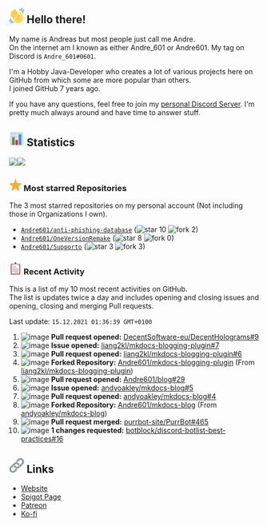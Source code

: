 <!-- Links -->
[purr]: https://purrbot.site
[discord]: https://discord.gg/6dazXp6
[website]: https://andre601.ch
[spigot]: https://www.spigotmc.org/resources/authors/56829/
[patreon]: https://patreon.com/andre_601
[ko-fi]: https://ko-fi.com/andre_601

<!-- SVGs -->
[star]: https://cdn.jsdelivr.net/gh/Readme-Workflows/Readme-Icons@main/icons/octicons/StarredRepository.svg
[fork]: https://cdn.jsdelivr.net/gh/Readme-Workflows/Readme-Icons@main/icons/octicons/ForkedRepository.svg

## <img alt="emoji" src="https://raw.githubusercontent.com/twitter/twemoji/master/assets/svg/1f44b.svg" height="30em"> Hello there!
My name is Andreas but most people just call me Andre.  
On the internet am I known as either Andre_601 or Andre601. My tag on Discord is `Andre_601#0601`.

I'm a Hobby Java-Developer who creates a lot of various projects here on GitHub from which some are more popular than others.  
I joined GitHub 7 years ago.

If you have any questions, feel free to join my [personal Discord Server][discord]. I'm pretty much always around and have time to answer stuff.

## <img alt="emoji" src="https://raw.githubusercontent.com/twitter/twemoji/master/assets/svg/1f4ca.svg" height="30em"> Statistics
<img height="195px" src="https://github-readme-stats.vercel.app/api?username=Andre601&show_icons=true&hide_rank=true&title_color=3498db&bg_color=ffffff00&text_color=718096&disable_animations=true"><img height="195px" src="https://github-readme-stats.vercel.app/api/top-langs?username=Andre601&layout=compact&title_color=3498db&bg_color=ffffff00&text_color=718096">

### <img alt="emoji" src="https://raw.githubusercontent.com/twitter/twemoji/master/assets/svg/2b50.svg" height="25em"> Most starred Repositories
The 3 most starred repositories on my personal account (Not including those in Organizations I own).

- [`Andre601/anti-phishing-database`](https://github.com/Andre601/anti-phishing-database) (![star] 10 ![fork] 2)
- [`Andre601/OneVersionRemake`](https://github.com/Andre601/OneVersionRemake) (![star] 8 ![fork] 0)
- [`Andre601/Supporto`](https://github.com/Andre601/Supporto) (![star] 3 ![fork] 3)

### <img alt="emoji" src="https://raw.githubusercontent.com/twitter/twemoji/master/assets/svg/1f4cb.svg" height="25em"> Recent Activity
This is a list of my 10 most recent activities on GitHub.  
The list is updates twice a day and includes opening and closing issues and opening, closing and merging Pull requests.

<!--RECENT_ACTIVITY:last_update-->
Last update: `15.12.2021 01:36:39 GMT+0100`
<!--RECENT_ACTIVITY:last_update_end-->
<!--RECENT_ACTIVITY:start-->
1. ![image](https://cdn.jsdelivr.net/gh/Readme-Workflows/Readme-Icons@main/icons/octicons/PullRequestOpened.svg) **Pull request opened:** [DecentSoftware-eu/DecentHolograms#9](https://github.com/DecentSoftware-eu/DecentHolograms/pull/9)
2. ![image](https://cdn.jsdelivr.net/gh/Readme-Workflows/Readme-Icons@main/icons/octicons/IssueOpened.svg) **Issue opened:** [liang2kl/mkdocs-blogging-plugin#7](https://github.com/liang2kl/mkdocs-blogging-plugin/issues/7)
3. ![image](https://cdn.jsdelivr.net/gh/Readme-Workflows/Readme-Icons@main/icons/octicons/PullRequestOpened.svg) **Pull request opened:** [liang2kl/mkdocs-blogging-plugin#6](https://github.com/liang2kl/mkdocs-blogging-plugin/pull/6)
4. ![image](https://cdn.jsdelivr.net/gh/Readme-Workflows/Readme-Icons@main/icons/octicons/ForkedRepository.svg) **Forked Repository:** [Andre601/mkdocs-blogging-plugin](https://github.com/Andre601/mkdocs-blogging-plugin) (From [liang2kl/mkdocs-blogging-plugin](https://github.com/liang2kl/mkdocs-blogging-plugin))
5. ![image](https://cdn.jsdelivr.net/gh/Readme-Workflows/Readme-Icons@main/icons/octicons/PullRequestOpened.svg) **Pull request opened:** [Andre601/blog#29](https://github.com/Andre601/blog/pull/29)
6. ![image](https://cdn.jsdelivr.net/gh/Readme-Workflows/Readme-Icons@main/icons/octicons/IssueOpened.svg) **Issue opened:** [andyoakley/mkdocs-blog#5](https://github.com/andyoakley/mkdocs-blog/issues/5)
7. ![image](https://cdn.jsdelivr.net/gh/Readme-Workflows/Readme-Icons@main/icons/octicons/PullRequestOpened.svg) **Pull request opened:** [andyoakley/mkdocs-blog#4](https://github.com/andyoakley/mkdocs-blog/pull/4)
8. ![image](https://cdn.jsdelivr.net/gh/Readme-Workflows/Readme-Icons@main/icons/octicons/ForkedRepository.svg) **Forked Repository:** [Andre601/mkdocs-blog](https://github.com/Andre601/mkdocs-blog) (From [andyoakley/mkdocs-blog](https://github.com/andyoakley/mkdocs-blog))
9. ![image](https://cdn.jsdelivr.net/gh/Readme-Workflows/Readme-Icons@main/icons/octicons/PullRequestMerged.svg) **Pull request merged:** [purrbot-site/PurrBot#465](https://github.com/purrbot-site/PurrBot/pull/465)
10. ![image](https://cdn.jsdelivr.net/gh/Readme-Workflows/Readme-Icons@main/icons/octicons/RequestedChanges.svg) **1 changes requested:** [botblock/discord-botlist-best-practices#16](https://github.com/botblock/discord-botlist-best-practices/pull/16#pullrequestreview-831396990)
<!--RECENT_ACTIVITY:end-->

## <img alt="emoji" src="https://raw.githubusercontent.com/twitter/twemoji/master/assets/svg/1f517.svg" height="30em"> Links
- [Website]
- [Spigot Page][spigot]
- [Patreon]
- [Ko-fi]
